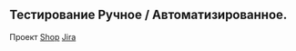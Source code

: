 ## Тестирование Ручное / Автоматизированное. 
Проект [Shop](https://test.qa.studio/)
[Jira](https://testingeree.atlassian.net/jira/software/projects/AOTL/boards/2)
